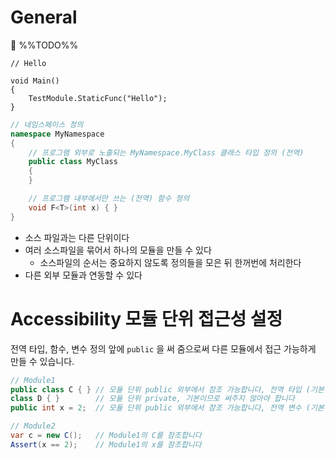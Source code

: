 # General

%%TODO%%
```
// Hello

void Main()
{
    TestModule.StaticFunc("Hello");
}
```


```csharp
// 네임스페이스 정의
namespace MyNamespace
{
    // 프로그램 외부로 노출되는 MyNamespace.MyClass 클래스 타입 정의 (전역)
    public class MyClass
    {
    }

    // 프로그램 내부에서만 쓰는 (전역) 함수 정의
    void F<T>(int x) { }
}
```

- 소스 파일과는 다른 단위이다
- 여러 소스파일을 묶어서 하나의 모듈을 만들 수 있다
    - 소스파일의 순서는 중요하지 않도록 정의들을 모은 뒤 한꺼번에 처리한다
- 다른 외부 모듈과 연동할 수 있다

# Accessibility 모듈 단위 접근성 설정

전역 타입, 함수, 변수 정의 앞에 `public` 을 써 줌으로써 다른 모듈에서 접근 가능하게 만들 수 있습니다.

```csharp
// Module1
public class C { } // 모듈 단위 public 외부에서 참조 가능합니다, 전역 타입 (기본 private)
class D { }        // 모듈 단위 private, 기본이므로 써주지 않아야 합니다
public int x = 2;  // 모듈 단위 public 외부에서 참조 가능합니다, 전역 변수 (기본 private)
```

```csharp
// Module2
var c = new C();   // Module1의 C를 참조합니다
Assert(x == 2);    // Module1의 x를 참조합니다
```
